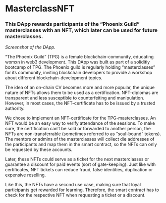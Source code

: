 # MasterclassNFT

### This DApp rewards participants of the “Phoenix Guild” masterclasses with an NFT, which later can be used for future masterclasses.

_Screenshot of the DApp._

“The Phoenix Guild” (TPG) is a female blockchain-community, educating womxn in web3 development. This DApp was built as part of a soliditiy bootcamp of TPG. The Phoenix guild is regularly holding “masterclasses” for its community, inviting blockchain developers to provide a workshop about different blockchain-development topics.

The idea of an on-chain CV becomes more and more popular, the unique nature of NFTs allows them to be used as a certification. NFT-diplomas are transparent and less susceptible to counterfeiting and manipulation. However, in most cases, the NFT-certificate has to be issued by a trusted authority.

We chose to implement an NFT-certificate for the TPG-masterclasses. An NFT would be an easy way to verify attendance of the sessions. To make sure, the certification can’t be sold or forwarded to another person, the NFTs are non-transferrable (sometimes referred to as “soul-bound” tokens). The mentors or admins of the masterclasses will collect die addresses of the participants and map them in the smart contract, so the NFTs can only be requested by these accounts.

Later, these NFTs could serve as a ticket for the next masterclasses or guarantee a discount for paid events (sort of gate-keeping). Just like with certificates, NFT tickets can reduce fraud, false identities, duplication or expensive reselling.

Like this, the NFTs have a second use case, making sure that loyal participants get rewarded for learning. Therefore, the smart contract has to check for the respective NFT when requesting a ticket or a discount.
